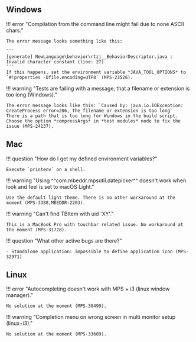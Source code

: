## Windows

!!! error "Compilation from the command line might fail due to none ASCII chars."

    The error message looks something like this:

    ```
    [generate] NewLanguage\behavior\rtzj__BehaviorDescriptor.java : Invalid character constant (line: 27) 
    ```
    If this happens, set the environment variable *JAVA_TOOL_OPTIONS* to `#!properties -Dfile.encoding=UTF8` (MPS-23526).

!!! warning "Tests are failing with a message, that a filename or extension is too long (Windows)."

    The error message looks like this: `Caused by: java.io.IOException: CreateProcess error=206, The filename or extension is too long`
    There is a path that is too long for Windows in the build script. 
    Choose the option *compressArgs* in *test modules* node to fix the issue (MPS-24137).

## Mac

!!! question "How do I get my defined environment variables?"

    Execute `printenv` on a shell.

!!! warning "Using ^^com.mbeddr.mpsutil.datepicker^^ doesn't work when look and feel is set to macOS Light."

    Use the default light theme. There is no other workaround at the moment (MPS-3388,MBEDDR-2203).

!!! warning "Can't find TBItem with uid 'XY'."

    This is a MacBook Pro with touchbar related issue. No workaround at the moment (MPS-31728).

!!! question "What other active bugs are there?"

    - Standalone application: impossible to define application icon (MPS-32971)

## Linux

!!! error "Autocompleting doesn't work with MPS + i3 (linux window manager)."

    No solution at the moment (MPS-30499).

!!! warning "Completion menu on wrong screen in multi monitor setup (linux+i3)."

    No solution at the moment (MPS-33689).

    